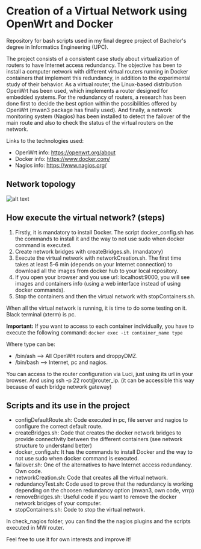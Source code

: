 # Creation of a Virtual Network using OpenWrt and Docker

Repository for bash scripts used in my final degree project of Bachelor's degree in Informatics Engineering (UPC). 

The project consists of a consistent case study about virtualization of routers to have Internet access redundancy. The objective has been to install a computer network with different virtual routers running in Docker containers that implement this redundancy, in addition to the experimental study of their behavior. As a virtual router, the Linux-based distribution OpenWrt has been used, which implements a router designed for embedded systems. For the redundancy of routers, a  research has been done first to decide the best option within the possibilities offered by OpenWrt (mwan3 package has finally used). And finally, a network monitoring system (Nagios) has been installed to detect the failover of the main route and also to check the status of the virtual routers on the network.

Links to the technologies used: 
- OpenWrt info: https://openwrt.org/about
- Docker info: https://www.docker.com/
- Nagios info: https://www.nagios.org/

## Network topology

![alt text](https://github.com/metabit1000/Scripts_TFG/blob/master/images/EstructuraRed.png?raw=true)

## How execute the virtual network? (steps)

1. Firstly, it is mandatory to install Docker. The script docker_config.sh has the commands to install it and the way to not use sudo when docker command is executed.
2. Create network bridges with createBridges.sh. (mandatory)
3. Execute the virtual network with networkCreation.sh. The first time takes at least 5-6 min (depends on your Internet connection) to download all the images from docker hub to your local repository.
4. If you open your browser and you use url: localhost:9000, you will see images and containers info (using a web interface instead of using docker commands).
5. Stop the containers and then the virtual network with stopContainers.sh.

When all the virtual network is running, it is time to do some testing on it. Black terminal (xterm) is pc.

**Important:**
If you want to access to each container individually, you have to execute the following command:
``
docker exec -it container_name type
``

Where type can be:
- /bin/ash --> All OpenWrt routers and droppyDMZ.
- /bin/bash --> Internet, pc and nagios.

You can access to the router configuration via Luci, just using its url in your browser. And using ssh -p 22 root@router_ip. (it can be accessible this way because of each bridge network gateway)

## Scripts and its use in the project

- configDefaultRoute.sh: Code executed in pc, file server and nagios to configure the correct default route.
- createBridges.sh: Code that creates the docker network bridges to provide connectivity between the different containers (see network structure to understand better)
- docker_config.sh: It has the commands to install Docker and the way to not use sudo when docker command is executed.
- failover.sh: One of the alternatives to have Internet access redundancy. Own code. 
- networkCreation.sh: Code that creates all the virtual network.
- redundancyTest.sh: Code used to prove that the redundancy is working depending on the choosen redundancy option (mwan3, own code, vrrp)
- removeBridges.sh: Useful code if you want to remove the docker network bridges of your computer.
- stopContainers.sh: Code to stop the virtual network. 

In check_nagios folder, you can find the the nagios plugins and the scripts executed in MW router.

Feel free to use it for own interests and improve it!